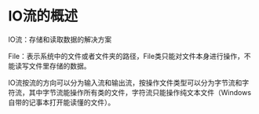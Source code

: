 # IO流的概述

IO流：存储和读取数据的解决方案

File：表示系统中的文件或者文件夹的路径，File类只能对文件本身进行操作，不能读写文件里存储的数据。

IO流按流的方向可以分为输入流和输出流，按操作文件类型可以分为字节流和字符流，其中字节流能操作所有类的文件，字符流只能操作纯文本文件（Windows自带的记事本打开能读懂的文件）。